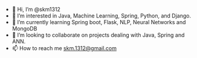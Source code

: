 - 👋 Hi, I’m @skm1312
- 👀 I’m interested in Java, Machine Learning, Spring, Python, and Django.
- 🌱 I’m currently learning Spring boot, Flask, NLP, Neural Networks and MongoDB
- 💞️ I’m looking to collaborate on projects dealing with Java, Spring and ANN.
- 📫 How to reach me skm.1312@gmail.com

<!---
skm1312/skm1312 is a ✨ special ✨ repository because its `README.md` (this file) appears on your GitHub profile.
You can click the Preview link to take a look at your changes.
--->
